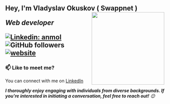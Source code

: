 <h2> Hey, I'm Vladyslav Okuskov ( Swappnet )
<img align='right' src="https://media.giphy.com/media/cmCEsJZHYBPels360q/giphy.gif" width="230">
<p><em>Web developer
</a>
</em></p>

[![Linkedin: anmol](https://img.shields.io/badge/-swappnet-blue?style=flat-square&logo=Linkedin&logoColor=white&link=https://www.linkedin.com/in/vladokuskov/)](https://www.linkedin.com/in/vladokuskov/)
![GitHub followers](https://img.shields.io/github/followers/swappnet?label=Follow&style=social)
[![website](https://img.shields.io/badge/Website-46a2f1.svg?&style=flat-square&logo=Google-Chrome&logoColor=white&link=http://vladokuskov.xyz/)](http://vladokuskov.xyz/)

### 📫 Like to meet me?

You can connect with me on [LinkedIn](https://www.linkedin.com/in/vladokuskov/)


<em><b>
I thoroughly enjoy engaging with individuals from diverse backgrounds. If you're interested in initiating a conversation, feel free to reach out!</b> 😊</em>

<!--START_SECTION:waka-->

